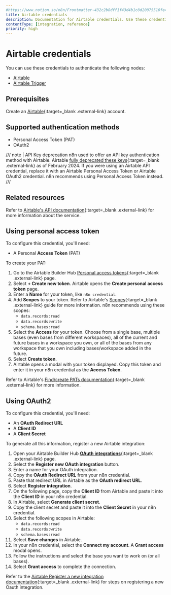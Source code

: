 ```yaml
---
#https://www.notion.so/n8n/Frontmatter-432c2b8dff1f43d4b1c8d20075510fe4
title: Airtable credentials
description: Documentation for Airtable credentials. Use these credentials to authenticate Airtable in n8n, a workflow automation platform.
contentType: [integration, reference]
priority: high
---
```


# Airtable credentials

You can use these credentials to authenticate the following nodes:

- [Airtable](/integrations/builtin/app-nodes/n8n-nodes-base.airtable/)
- [Airtable Trigger](/integrations/builtin/trigger-nodes/n8n-nodes-base.airtabletrigger/)

## Prerequisites

Create an [Airtable](https://airtable.com/){:target=_blank .external-link} account.

## Supported authentication methods

- Personal Access Token (PAT)
- OAuth2

/// note | API Key deprecation
n8n used to offer an API key authentication method with Airtable. Airtable [fully deprecated these keys](https://support.airtable.com/docs/airtable-api-key-deprecation-notice){:target=_blank .external-link} as of February 2024. If you were using an Airtable API credential, replace it with an Airtable Personal Access Token or Airtable OAuth2 credential. n8n recommends using Personal Access Token instead.
///

## Related resources

Refer to [Airtable's API documentation](https://airtable.com/developers/web/api/authentication){:target=_blank .external-link} for more information about the service.

## Using personal access token

To configure this credential, you'll need:

- A Personal **Access Token** (PAT)

To create your PAT:

1. Go to the Airtable Builder Hub [Personal access tokens](https://airtable.com/create/tokens){:target=_blank .external-link} page.
1. Select **+ Create new token**. Airtable opens the **Create personal access token** page.
1. Enter a **Name** for your token, like `n8n credential`.
1. Add **Scopes** to your token. Refer to Airtable's [Scopes](https://airtable.com/developers/web/api/scopes){:target=_blank .external-link} guide for more information. n8n recommends using these scopes:
    - `data.records:read`
    - `data.records:write`
    - `schema.bases:read`
1. Select the **Access** for your token. Choose from a single base, multiple bases (even bases from different workspaces), all of the current and future bases in a workspace you own, or all of the bases from any workspace that you own including bases/workspace added in the future.
1. Select **Create token**.
1. Airtable opens a modal with your token displayed. Copy this token and enter it in your n8n credential as the **Access Token**.

Refer to Airtable's [Find/create PATs documentation](https://support.airtable.com/docs/creating-personal-access-tokens#understanding-the-basics-of-personal-access-tokens){:target=_blank .external-link} for more information.

## Using OAuth2

To configure this credential, you'll need:

- An **OAuth Redirect URL**
- A **Client ID**
- A **Client Secret**

To generate all this information, register a new Airtable integration:

1. Open your Airtable Builder Hub [**OAuth integrations**](https://airtable.com/create/oauth){:target=_blank .external-link} page.
2. Select the **Register new OAuth integration** button.
3. Enter a name for your OAuth integration.
4. Copy the **OAuth Redirect URL** from your n8n credential.
5. Paste that redirect URL in Airtable as the **OAuth redirect URL**.
6. Select **Register integration**.
7. On the following page, copy the **Client ID** from Airtable and paste it into the **Client ID** in your n8n credential.
8. In Airtable, select **Generate client secret**.
9. Copy the client secret and paste it into the **Client Secret** in your n8n credential.
10. Select the following scopes in Airtable:
    - `data.records:read`
    - `data.records:write`
    - `schema.bases:read`
11. Select **Save changes** in Airtable.
12. In your n8n credential, select the **Connect my account**. A **Grant access** modal opens.
13. Follow the instructions and select the base you want to work on (or all bases).
14. Select **Grant access** to complete the connection.

Refer to the [Airtable Register a new integration documentation](https://airtable.com/developers/web/guides/oauth-integrations){:target=_blank .external-link} for steps on registering a new Oauth integration.
